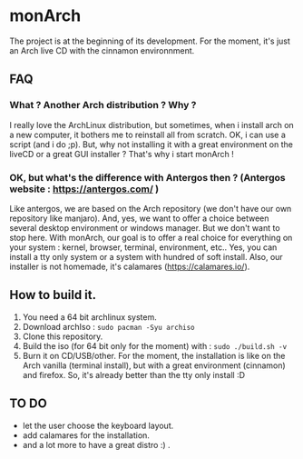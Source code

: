 # monArch

The project is at the beginning of its development. For the moment, it's just an Arch live CD with the cinnamon
environnment.

## FAQ

### What ? Another Arch distribution ? Why ?

I really love the ArchLinux distribution, but sometimes, when i install arch on a new computer,
it bothers me to reinstall all from scratch. OK, i can use a script (and i do ;p). But, why not installing it with a
great environment on the liveCD or a great GUI installer ? That's why i start monArch !

### OK, but what's the difference with Antergos then ? (Antergos website : https://antergos.com/ )

Like antergos, we are based on the Arch repository (we don't have our own repository like manjaro). And, yes, we want
to offer a choice between several desktop environment or windows manager. But we don't want to stop here. With monArch,
our goal is to offer a real choice for everything on your system : kernel, browser, terminal, environment, etc.. Yes,
you can install a tty only system or a system with hundred of soft install. Also, our installer is not homemade, it's
calamares (https://calamares.io/).


## How to build it.

1. You need a 64 bit archlinux system.
2. Download archIso : ```sudo pacman -Syu archiso```
3. Clone this repository.
4. Build the iso (for 64 bit only for the moment) with : ```sudo ./build.sh -v```
5. Burn it on CD/USB/other. For the moment, the installation is like on the Arch vanilla (terminal install), but with a great environment (cinnamon) and firefox. So, it's already better than the tty only install :D

## TO DO

- let the user choose the keyboard layout.
- add calamares for the installation.
- and a lot more to have a great distro :) .
